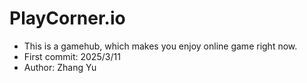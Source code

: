 # PlayCorner.io

- This is a gamehub, which makes you enjoy online game right now.
- First commit: 2025/3/11
- Author: Zhang Yu
